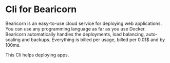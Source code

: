 # Cli for Bearicorn

Bearicorn is an easy-to-use cloud service for deploying web applications.
You can use any programming language as far as you use Docker.
Bearicorn automatically handles the deployments, load balancing, auto-scaling and backups.
Everything is billed per usage, billed per 0.01$ and by 100ms.

This Cli helps deploying apps.
